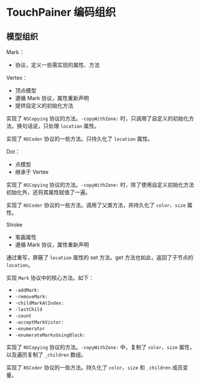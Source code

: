 # TouchPainer 编码组织

## 模型组织

Mark：
- 协议，定义一些需实现的属性、方法

Vertex：
- 顶点模型
- 遵循 Mark 协议，属性重新声明
- 提供自定义的初始化方法

实现了 `NSCopying` 协议的方法。`-copyWithZone:` 时，只调用了自定义的初始化方法。换句话说，只处理 `location` 属性。

实现了 `NSCoder` 协议的一些方法。只持久化了 `location` 属性。


Dot：
- 点模型
- 继承于 Vertex

实现了 `NSCopying` 协议的方法。`-copyWithZone:` 时，除了使用自定义初始化方法初始化外，还将其属性赋值了一遍。

实现了 `NSCoder` 协议的一些方法。调用了父类方法，并持久化了 `color`、`size` 属性。


Stroke
- 笔画属性
- 遵循 Mark 协议，属性重新声明

通过重写，屏蔽了 `location` 属性的 set 方法。get 方法也如此，返回了子节点的 `location`。

实现 `Mark` 协议中的核心方法。如下：

- `-addMark:`
- `-removeMark:`
- `-childMarkAtIndex:`
- `-lastChild`
- `-count`
- `-acceptMarkVistor:`
- `-enumerator`
- `-enumerateMarksUsingBlock:`

实现了 `NSCopying` 协议的方法。`-copyWithZone:` 中，复制了 `color`、`size` 属性，以及遍历复制了 `_children` 数组。

实现了 `NSCoder` 协议的一些方法。持久化了 `color`、`size` 和 `_children` 成员变量。

